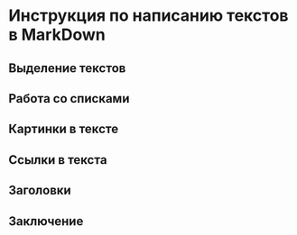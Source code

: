 # Инструкция по написанию текстов в MarkDown

## Выделение текстов

## Работа со списками

## Картинки в тексте

## Ссылки в текста

## Заголовки

## Заключение